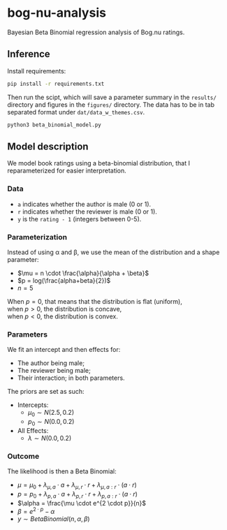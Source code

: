 # bog-nu-analysis
Bayesian Beta Binomial regression analysis of Bog.nu ratings.

## Inference

Install requirements:

```bash
pip install -r requirements.txt
```

Then run the scipt, which will save a parameter summary in the `results/` directory and figures in the `figures/` directory.
The data has to be in tab separated format under `dat/data_w_themes.csv`.

```bash
python3 beta_binomial_model.py
```

## Model description

We model book ratings using a beta-binomial distribution, that I reparameterized
for easier interpretation.

### Data
- `a` indicates whether the author is male (0 or 1).
- `r` indicates whether the reviewer is male (0 or 1).
- `y` is the `rating - 1` (integers between 0-5).

### Parameterization
Instead of using α and β, we use the mean of the distribution and a shape parameter:
- $\mu = n \cdot \frac{\alpha}{\alpha + \beta}$
- $p = log(\frac{alpha+beta}{2})$
- $n=5$

When $p = 0$, that means that the distribution is flat (uniform), <br>
when $p > 0$, the distribution is concave,<br>
when $p < 0$, the distribution is convex.

### Parameters
We fit an intercept and then effects for:
- The author being male;
- The reviewer being male;
- Their interaction;
in both parameters.

The priors are set as such:
- Intercepts:
    - $\mu_0 \sim N(2.5, 0.2)$
    - $p_0 \sim N(0.0, 0.2)$
- All Effects:
    - $\lambda \sim N(0.0, 0.2)$


### Outcome

The likelihood is then a Beta Binomial:

- $\mu = \mu_0 + \lambda_{\mu, a} \cdot a + \lambda_{\mu, r} \cdot r + \lambda_{\mu, a:r} \cdot (a \cdot r)$
- $p = p_0 + \lambda_{p, a} \cdot a + \lambda_{p, r} \cdot r + \lambda_{p, a:r} \cdot (a \cdot r)$
- $\alpha = \frac{\mu \cdot e^{2 \cdot p}}{n}$
- $\beta = e^{2 \cdot p} - \alpha$
- $y \sim BetaBinomial(n, \alpha, \beta)$

